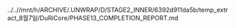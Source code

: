 ../..//mnt/h/ARCHIVE/.UNWRAP/D/STAGE2_INNER/6392d911da5b/temp_extract_8월7일/DuRiCore/PHASE13_COMPLETION_REPORT.md